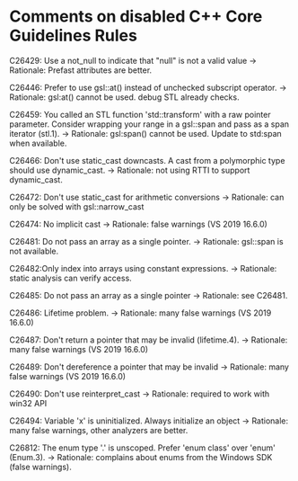 ﻿# Comments on disabled C++ Core Guidelines Rules

C26429: Use a not_null to indicate that "null" is not a valid value
-> Rationale: Prefast attributes are better.

C26446: Prefer to use gsl::at() instead of unchecked subscript operator.
-> Rationale: gsl:at() cannot be used. debug STL already checks.

C26459: You called an STL function 'std::transform' with a raw pointer parameter. Consider wrapping your range in a gsl::span and pass as a span iterator (stl.1).
-> Rationale: gsl:span() cannot be used. Update to std:span when available.

C26466: Don't use static_cast downcasts. A cast from a polymorphic type should use dynamic_cast.
-> Rationale: not using RTTI to support dynamic_cast.

C26472: Don't use static_cast for arithmetic conversions
-> Rationale: can only be solved with gsl::narrow_cast

C26474: No implicit cast
-> Rationale: false warnings (VS 2019 16.6.0)

C26481: Do not pass an array as a single pointer.
-> Rationale: gsl::span is not available.

C26482:Only index into arrays using constant expressions.
-> Rationale: static analysis can verify access.

C26485: Do not pass an array as a single pointer
-> Rationale: see C26481.

C26486: Lifetime problem.
-> Rationale: many false warnings (VS 2019 16.6.0)

C26487: Don't return a pointer that may be invalid (lifetime.4).
-> Rationale: many false warnings (VS 2019 16.6.0)

C26489: Don't dereference a pointer that may be invalid
-> Rationale: many false warnings (VS 2019 16.6.0)

C26490: Don't use reinterpret_cast
-> Rationale: required to work with win32 API

C26494: Variable 'x' is uninitialized. Always initialize an object
-> Rationale: many false warnings, other analyzers are better.

C26812: The enum type '.' is unscoped. Prefer 'enum class' over 'enum' (Enum.3).
-> Rationale: complains about enums from the Windows SDK (false warnings).
